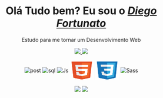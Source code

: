 <div>
  <h1 align="center">Olá Tudo bem? Eu sou o <a href="https://www.linkedin.com/in/diego-ramos-683798207/"><i>Diego Fortunato</i></a></h1>
  <p align="center">Estudo para me tornar um Desenvolvimento Web 
  
</div>


<div align="center">
  <a href="https://github.com/duribeiro">
    <img height="150em" src="https://github-readme-stats.vercel.app/api?username=DiegoRamosF&count_private=true&include_all_commits=true&show_icons=true&theme=dracula&hide_border=false&show_owner=true"/>
    <img height="150em" src="https://github-readme-stats.vercel.app/api/top-langs/?username=DiegoRamosF&theme=dracula&hide_border=false&&layout=compact"/>
  </a>
</div>

<div align="center" valign="top"><br>
  <img align="center" alt="post" height="50" width="65" src="https://cdn.jsdelivr.net/gh/devicons/devicon/icons/postgresql/postgresql-plain-wordmark.svg">
  <img align="center" alt="sql" height="50" width="65" src="https://cdn.jsdelivr.net/gh/devicons/devicon/icons/microsoftsqlserver/microsoftsqlserver-plain-wordmark.svg">
  <img align="center" alt="Js" height="50" width="65" src="https://cdn.jsdelivr.net/gh/devicons/devicon/icons/javascript/javascript-plain.svg">
  <img align="center" alt="HTML" height="50" width="65" src="https://raw.githubusercontent.com/devicons/devicon/master/icons/html5/html5-original.svg">
  <img align="center" alt="CSS" height="50" width="65" src="https://raw.githubusercontent.com/devicons/devicon/master/icons/css3/css3-original.svg">
  <img align="center" alt="Sass" h height="50" width="65"src="https://cdn.jsdelivr.net/gh/devicons/devicon/icons/sass/sass-original.svg">
 
</div><br>

<div align="center">
  <a href="https://www.linkedin.com/in/diego-ramos-683798207/" target="_blank"><img src="https://img.shields.io/badge/-LinkedIn-%230077B5?style=for-the-badge&logo=linkedin&logoColor=white" target="_blank"></a> 
  <a href="mailto:diego.ramos.fortunato@gmail.com"><img src="https://img.shields.io/badge/-Gmail-%23333?style=for-the-badge&logo=gmail&logoColor=white" target="_blank"></a>
</div>

